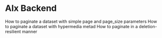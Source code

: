 # Alx Backend

How to paginate a dataset with simple page and page_size parameters
How to paginate a dataset with hypermedia metad
How to paginate in a deletion-resilient manner
